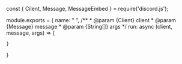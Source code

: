 const { Cilent, Message, MessageEmbed } = require('discord.js');

module.exports = {
    name: " ",
    /**
    * @param {Client} client
    * @param {Message} message
    * @param {String[]} args
    */
    run: async (client, message, args) => {
        
    }
}
